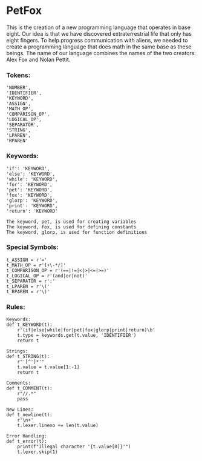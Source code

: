# PetFox
This is the creation of a new programming language that operates in base eight. Our idea is that we have discovered extraterrestrial life that only has eight fingers. To help progress communication with aliens, we needed to create a programming language that does math in the same base as these beings. The name of our language combines the names of the two creators: Alex Fox and Nolan Pettit.

### Tokens:
    'NUMBER',
    'IDENTIFIER',
    'KEYWORD',
    'ASSIGN',
    'MATH_OP',
    'COMPARISON_OP',
    'LOGICAL_OP',
    'SEPARATOR',
    'STRING',
    'LPAREN',
    'RPAREN'

### Keywords:
    'if': 'KEYWORD',
    'else': 'KEYWORD',
    'while': 'KEYWORD',
    'for': 'KEYWORD',
    'pet': 'KEYWORD',
    'fox': 'KEYWORD',
    'glorp': 'KEYWORD',
    'print': 'KEYWORD',
    'return': 'KEYWORD'

    The keyword, pet, is used for creating variables
    The keyword, fox, is used for defining constants
    The keyword, glorp, is used for function definitions

### Special Symbols:
    t_ASSIGN = r'='
    t_MATH_OP = r'[+\-*/]'
    t_COMPARISON_OP = r'(==|!=|<|>|<=|>=)'
    t_LOGICAL_OP = r'(and|or|not)'
    t_SEPARATOR = r':'
    t_LPAREN = r'\('
    t_RPAREN = r'\)'

### Rules:
    Keywords:
    def t_KEYWORD(t):
        r'(if|else|while|for|pet|fox|glorp|print|return)\b'
        t.type = keywords.get(t.value, 'IDENTIFIER')
        return t

    Strings:
    def t_STRING(t):
        r"'[^']*'"
        t.value = t.value[1:-1]
        return t

    Comments:
    def t_COMMENT(t):
        r"//.*"
        pass

    New Lines:
    def t_newline(t):
        r'\n+'
        t.lexer.lineno += len(t.value)

    Error Handling:
    def t_error(t):
        print(f"Illegal character '{t.value[0]}'")
        t.lexer.skip(1)

    






    
